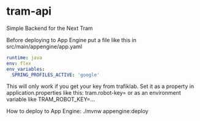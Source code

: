 # tram-api
Simple Backend for the Next Tram

Before deploying to App Engine put a file like this in src/main/appengine/app.yaml
```yaml
runtime: java
env: flex
env_variables:
  SPRING_PROFILES_ACTIVE: 'google'
```
This will only work if you get your key from trafiklab. Set it as a property in application.properties like this: tram.robot-key=<key> or as an environment variable like TRAM_ROBOT_KEY=...

How to deploy to App Engine: ./mvnw appengine:deploy
